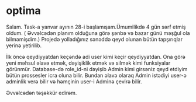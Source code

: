 # optima

Salam.
Task-a yanvar ayının 28-i başlamışam.Ümumilikdə 4 gün sərf etmiş oldum. ( Əvvəlcədən planım olduğuna görə şənbə və bazar günü məşğul ola bilməmişdim.) 
Projedə yolladığınız sənəddə qeyd olunan bütün tapşırıqlar yerinə yetirilib.

İlk öncə qeydiyyatdan keçəndə adi user kimi keçir qeydiyyatdan. Ona görə yeni məhsul əlavə etmək, dəyişiklik etmək və silmək kimi funksiyalar görünmür. Database-də role_id-ni dəyişib Admin kimi girsəniz qeyd etdiyim bütün prossesler icra oluna bilir. Bundan əlavə olaraq Admin istədiyi user-ə adminlik verə bilir və həmçinin user-i Adminə çevirə bilir.

Əvvəlcədən təşəkkür edirəm.
